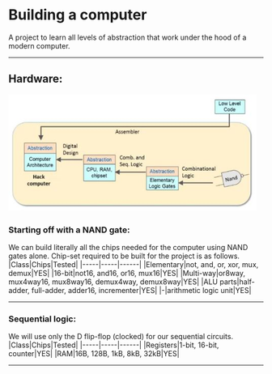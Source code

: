 # Building a computer

A project to learn all levels of abstraction that work under the hood of a modern computer.

***

## Hardware:
![Hardware](Hardware.jpg)

### Starting off with a NAND gate:
We can build literally all the chips needed for the computer using NAND gates alone. Chip-set required to be built for the project is as follows.
|Class|Chips|Tested|
|-----|-----|------|
|Elementary|not, and, or, xor, mux, demux|YES|
|16-bit|not16, and16, or16, mux16|YES|
|Multi-way|or8way, mux4way16, mux8way16, demux4way, demux8way|YES|
|ALU parts|half-adder, full-adder, adder16, incrementer|YES|
|-|arithmetic logic unit|YES|
***

### Sequential logic:
We will use only the D flip-flop (clocked) for our sequential circuits.
|Class|Chips|Tested|
|-----|-----|------|
|Registers|1-bit, 16-bit, counter|YES|
|RAM|16B, 128B, 1kB, 8kB, 32kB|YES|
***
